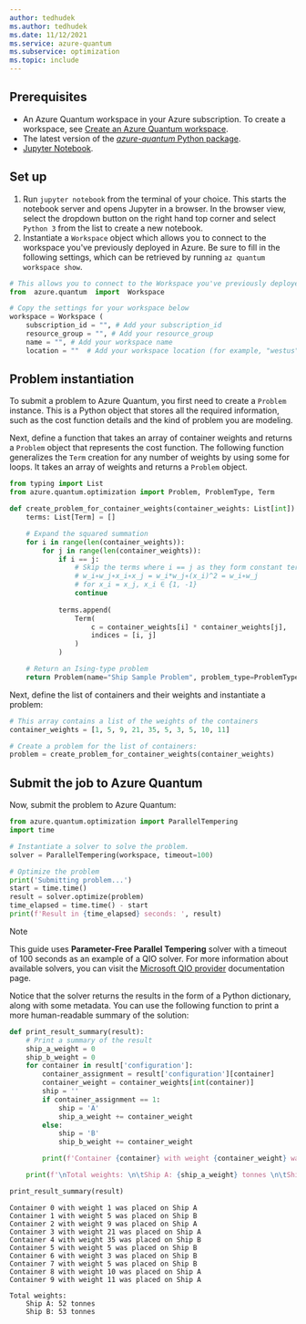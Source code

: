 ```yaml
---
author: tedhudek
ms.author: tedhudek
ms.date: 11/12/2021
ms.service: azure-quantum
ms.subservice: optimization
ms.topic: include
---
```


## Prerequisites

- An Azure Quantum workspace in your Azure subscription. To create a workspace,
  see [Create an Azure Quantum workspace](xref:microsoft.quantum.how-to.workspace).
- The latest version of the [*azure-quantum* Python package](xref:microsoft.quantum.install-qdk.overview.python-only).
- [Jupyter Notebook](https://jupyter.org/install).

## Set up

1. Run `jupyter notebook` from the terminal of your choice. This starts the notebook server and opens Jupyter in a browser. In the browser view, select the dropdown button on the right hand top corner and select  `Python 3`  from the list to create a new notebook. 
2. Instantiate a `Workspace` object which allows you to connect to the workspace you've previously deployed in Azure. Be sure to fill in the following settings, which can be retrieved by running `az quantum workspace show`.

```python
# This allows you to connect to the Workspace you've previously deployed in Azure. 
from  azure.quantum  import  Workspace  

# Copy the settings for your workspace below  
workspace = Workspace ( 
	subscription_id = "", # Add your subscription_id 
	resource_group = "", # Add your resource_group 
	name = "", # Add your workspace name 
	location = ""  # Add your workspace location (for example, "westus") )
```

## Problem instantiation

To submit a problem to Azure Quantum, you first need to create a `Problem` instance. This is a Python object that stores all the required information, such as the cost function details and the kind of problem you are modeling.

Next, define a function that takes an array of container weights and returns a `Problem` object that represents the cost function. The following function generalizes the `Term` creation for any number of weights by using some for loops. It takes an array of weights and returns a `Problem` object.

```python
from typing import List
from azure.quantum.optimization import Problem, ProblemType, Term

def create_problem_for_container_weights(container_weights: List[int]) -> Problem:
    terms: List[Term] = []

    # Expand the squared summation
    for i in range(len(container_weights)):
        for j in range(len(container_weights)):
            if i == j:
                # Skip the terms where i == j as they form constant terms in an Ising problem and can be disregarded:
                # w_i∗w_j∗x_i∗x_j = w_i​*w_j∗(x_i)^2 = w_i∗w_j​​
                # for x_i = x_j, x_i ∈ {1, -1}
                continue
            
            terms.append(
                Term(
                    c = container_weights[i] * container_weights[j],
                    indices = [i, j]
                )
            )

    # Return an Ising-type problem
    return Problem(name="Ship Sample Problem", problem_type=ProblemType.ising, terms=terms)
```
  
Next, define the list of containers and their weights and instantiate a problem:

```python
# This array contains a list of the weights of the containers
container_weights = [1, 5, 9, 21, 35, 5, 3, 5, 10, 11]

# Create a problem for the list of containers:
problem = create_problem_for_container_weights(container_weights)
```

## Submit the job to Azure Quantum

Now, submit the problem to Azure Quantum:

```python
from azure.quantum.optimization import ParallelTempering
import time

# Instantiate a solver to solve the problem. 
solver = ParallelTempering(workspace, timeout=100)

# Optimize the problem
print('Submitting problem...')
start = time.time()
result = solver.optimize(problem)
time_elapsed = time.time() - start
print(f'Result in {time_elapsed} seconds: ', result)
```

> [!NOTE]
> This guide uses **Parameter-Free Parallel Tempering** solver with a timeout of 100 seconds as an example of a QIO solver. For more information about available solvers, you can visit the [Microsoft QIO provider](xref:microsoft.quantum.optimization.providers.microsoft.qio) documentation page.

Notice that the solver returns the results in the form of a Python dictionary, along with some metadata. You can use the following function to print a more human-readable summary of the solution:

```python
def print_result_summary(result):
    # Print a summary of the result
    ship_a_weight = 0
    ship_b_weight = 0
    for container in result['configuration']:
        container_assignment = result['configuration'][container]
        container_weight = container_weights[int(container)]
        ship = ''
        if container_assignment == 1:
            ship = 'A'
            ship_a_weight += container_weight
        else:
            ship = 'B'
            ship_b_weight += container_weight

        print(f'Container {container} with weight {container_weight} was placed on Ship {ship}')

    print(f'\nTotal weights: \n\tShip A: {ship_a_weight} tonnes \n\tShip B: {ship_b_weight} tonnes\n')

print_result_summary(result)
```

```output
Container 0 with weight 1 was placed on Ship A
Container 1 with weight 5 was placed on Ship B
Container 2 with weight 9 was placed on Ship A
Container 3 with weight 21 was placed on Ship A
Container 4 with weight 35 was placed on Ship B
Container 5 with weight 5 was placed on Ship B
Container 6 with weight 3 was placed on Ship B
Container 7 with weight 5 was placed on Ship B
Container 8 with weight 10 was placed on Ship A
Container 9 with weight 11 was placed on Ship A

Total weights: 
	Ship A: 52 tonnes 
	Ship B: 53 tonnes
```
